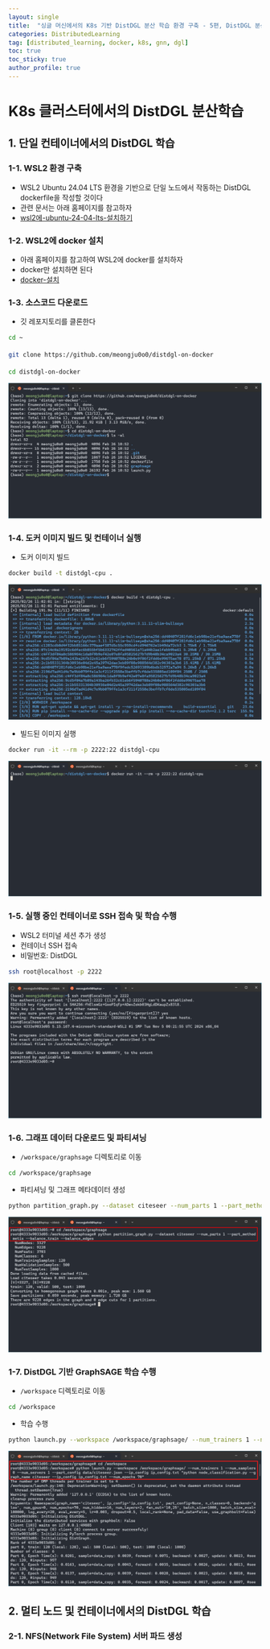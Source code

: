 ```yaml
---
layout: single
title:  "싱글 머신에서의 K8s 기반 DistDGL 분산 학습 환경 구축 - 5편, DistDGL 분산 학습"
categories: DistributedLearning
tag: [distributed_learning, docker, k8s, gnn, dgl]
toc: true
toc_sticky: true
author_profile: true
---
```


# K8s 클러스터에서의 DistDGL 분산학습
## 1. 단일 컨테이너에서의 DistDGL 학습
### 1-1. WSL2 환경 구축
- WSL2 Ubuntu 24.04 LTS 환경을 기반으로 단일 노드에서 작동하는 DistDGL dockerfile을 작성할 것이다
- 관련 문서는 아래 홈페이지를 참고하자
- [wsl2에-ubuntu-24-04-lts-설치하기](https://junorionblog.co.kr/wsl2에-ubuntu-24-04-lts-설치하기/)

### 1-2. WSL2에 docker 설치
- 아래 홈페이지를 참고하여 WSL2에 docker를 설치하자
- docker만 설치하면 된다
- [docker-설치](https://meongju0o0.github.io/distributedlearning/distdgl_with_k8s_on_single_machine_3/#1-docker-설치)

### 1-3. 소스코드 다운로드
- 깃 레포지토리를 클론한다

```bash
cd ~

git clone https://github.com/meongju0o0/distdgl-on-docker

cd distdgl-on-docker
```

![git_clone](/images/2025-02-26-DistDGL_on_Docker_5/git_clone.png)

### 1-4. 도커 이미지 빌드 및 컨테이너 실행
- 도커 이미지 빌드

```bash
docker build -t distdgl-cpu .
```

![docker_build](/images/2025-02-26-DistDGL_on_Docker_5/docker_build.png)

- 빌드된 이미지 실행

```bash
docker run -it --rm -p 2222:22 distdgl-cpu
```

![docker_run](/images/2025-02-26-DistDGL_on_Docker_5/docker_run.png)

### 1-5. 실행 중인 컨테이너로 SSH 접속 및 학습 수행
- WSL2 터미널 세션 추가 생성
- 컨테이너 SSH 접속
- 비밀번호: DistDGL

```bash
ssh root@localhost -p 2222
```

![container_ssh](/images/2025-02-26-DistDGL_on_Docker_5/container_ssh.png)

### 1-6. 그래프 데이터 다운로드 및 파티셔닝
- `/workspace/graphsage` 디렉토리로 이동

```bash
cd /workspace/graphsage
```

- 파티셔닝 및 그래프 메타데이터 생성

```bash
python partition_graph.py --dataset citeseer --num_parts 1 --part_method metis --balance_train --balance_edges
```

![partition_graph](/images/2025-02-26-DistDGL_on_Docker_5/partition_graph.png)

### 1-7. DistDGL 기반 GraphSAGE 학습 수행
- `/workspace` 디렉토리로 이동

```bash
cd /workspace
```

- 학습 수행

```bash
python launch.py --workspace /workspace/graphsage/ --num_trainers 1 --num_samplers 0 --num_servers 1 --part_config data/citeseer.json --ip_config ip_config.txt "python node_classification.py --graph_name citeseer --ip_config ip_config.txt --num_epochs 70"
```

![node_classification](/images/2025-02-26-DistDGL_on_Docker_5/node_classification.png)

## 2. 멀티 노드 및 컨테이너에서의 DistDGL 학습
### 2-1. NFS(Network File System) 서버 파드 생성
